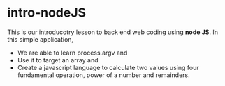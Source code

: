 # intro-nodeJS

This is our introducotry lesson to back end web coding using **node JS**.  In this simple application, 
- We are able to learn process.argv and 
- Use it to target an array and 
- Create a javascript language to calculate two values using four fundamental operation, power of a number and remainders.
